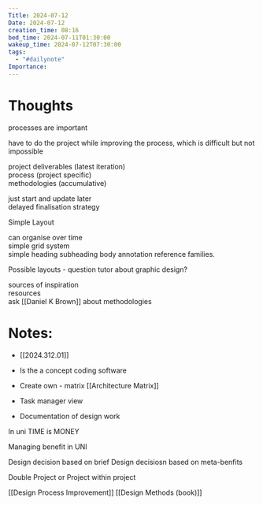 ```yaml
---
Title: 2024-07-12
Date: 2024-07-12
creation_time: 08:16
bed_time: 2024-07-11T01:30:00
wakeup_time: 2024-07-12T07:30:00
tags:
  - "#dailynote"
Importance:
---
```



# Thoughts
processes are important  
  
  
have to do the project while improving the process, which is difficult but not impossible  
  
project deliverables (latest iteration)  
process (project specific)  
methodologies (accumulative)  
  
just start and update later  
delayed finalisation strategy  
  
Simple Layout  
  
  
can organise over time  
simple grid system  
simple heading subheading body annotation reference families.  
  
Possible layouts - question tutor about graphic design?  
  
  
sources of inspiration  
resources  
ask [[Daniel K Brown]] about methodologies


# Notes:
- [[2024.312.01]]
- Is the a concept coding software
- Create own - matrix [[Architecture Matrix]]

- Task manager view


- Documentation of design work

In uni TIME is MONEY


Managing benefit in UNI

Design decision based on brief
Design decisiosn based on meta-benfits

Double Project or Project within project

[[Design Process Improvement]]
[[Design Methods (book)]]